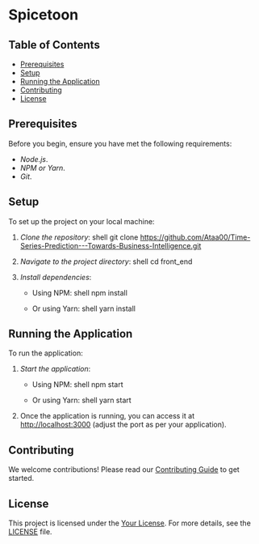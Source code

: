 # Spicetoon

## Table of Contents

- [Prerequisites](#prerequisites)
- [Setup](#setup)
- [Running the Application](#running-the-application)
- [Contributing](#contributing)
- [License](#license)

## Prerequisites

Before you begin, ensure you have met the following requirements:

- *Node.js*.
- *NPM or Yarn*.
- *Git*.

## Setup

To set up the project on your local machine:

1. *Clone the repository*:
    shell
    git clone https://github.com/Ataa00/Time-Series-Prediction---Towards-Business-Intelligence.git
    

2. *Navigate to the project directory*:
    shell
    cd front_end
    

3. *Install dependencies*:
    - Using NPM:
        shell
        npm install
        
    - Or using Yarn:
        shell
        yarn install
        

## Running the Application

To run the application:

1. *Start the application*:
    - Using NPM:
        shell
        npm start
        
    - Or using Yarn:
        shell
        yarn start
        

2. Once the application is running, you can access it at [http://localhost:3000](http://localhost:3000) (adjust the port as per your application).

## Contributing

We welcome contributions! Please read our [Contributing Guide](link-to-contributing-guide) to get started.

## License

This project is licensed under the [Your License](link-to-license). For more details, see the [LICENSE](link-to-license-file) file.

